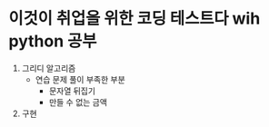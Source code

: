 # 이것이 취업을 위한 코딩 테스트다 wih python 공부
1. 그리디 알고리즘
   - 연습 문제 풀이 부족한 부분
       - 문자열 뒤집기
       - 만들 수 없는 금액
3. 구현
